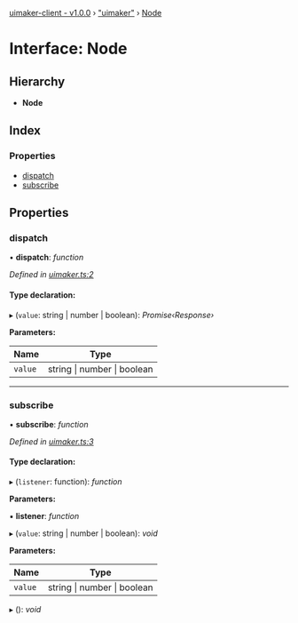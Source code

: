 [uimaker-client - v1.0.0](../README.md) › ["uimaker"](../modules/_uimaker_.md) › [Node](_uimaker_.node.md)

# Interface: Node

## Hierarchy

* **Node**

## Index

### Properties

* [dispatch](_uimaker_.node.md#dispatch)
* [subscribe](_uimaker_.node.md#subscribe)

## Properties

###  dispatch

• **dispatch**: *function*

*Defined in [uimaker.ts:2](https://github.com/yadomi/node-red-contrib-uimaker/blob/431be5f/client/src/uimaker.ts#L2)*

#### Type declaration:

▸ (`value`: string | number | boolean): *Promise‹Response›*

**Parameters:**

Name | Type |
------ | ------ |
`value` | string &#124; number &#124; boolean |

___

###  subscribe

• **subscribe**: *function*

*Defined in [uimaker.ts:3](https://github.com/yadomi/node-red-contrib-uimaker/blob/431be5f/client/src/uimaker.ts#L3)*

#### Type declaration:

▸ (`listener`: function): *function*

**Parameters:**

▪ **listener**: *function*

▸ (`value`: string | number | boolean): *void*

**Parameters:**

Name | Type |
------ | ------ |
`value` | string &#124; number &#124; boolean |

▸ (): *void*
